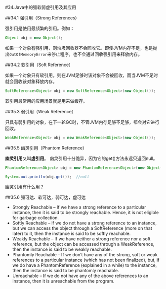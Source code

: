 #34.Java中的强软弱虚引用及其应用

##34.1 强引用（Strong References）

强引用是使用最频繁的引用。例如：
```Java
Object obj = new Object();
```
如果一个对象有强引用，则垃圾回收器不会回收它。即使JVM内存不足，也是抛出`OutOfMemeoryError`来停止程序，也不会通过回收强引用来释放内存。

##34.2 软引用（Soft Reference）

如果一个对象只有软引用，则在JVM足够时该对象不会被回收，而当JVM不足时就会回收该对象释放内存。

```Java
SoftReference<Object> obj = new SoftReference<Object>(new Object());
```

软引用最常用的应用场景就是用来做缓存。

##35.3 弱引用（Weak Reference）

只具有弱引用的对象，在下一轮GC时，不管JVM内存足够不足够，都会对它进行回收。

```Java
WeakReference<Object> obj = new WeakReference<Object>(new Object());
```

##35.5 幽灵引用（Phantom Reference）

**幽灵引用**又叫**虚引用**。 幽灵引用十分诡异，因为它的get()方法永远只返回null。

```Java
PhantomReference<Object> obj = new PhantomReference<Object>(new Object(), new ReferenceQueue<Object>());

System.out.println(obj.get());  //null
```
幽灵引用有什么用？

##35.6 强可达、软可达，弱可达，虚可达

* Strongly Reachable – If we have a strong reference to a particular instance, then it is said to be strongly reachable. Hence, it is not eligible for garbage collection.
* Softly Reachable – If we do not have a strong reference to an instance, but we can access the object through a SoftReference (more on that later) to it, then the instance is said to be softly reachable.
* Weakly Reachable – If we have neither a strong reference nor a soft reference, but the object can be accessed through a WeakReference, then the instance is said to be weakly reachable.
* Phantomly Reachable – If we don’t have any of the strong, soft or weak references to a particular instance (which has not been finalized), but, if we do have a PhantomReference (explained in a while) to the instance, then the instance is said to be phantomly reachable.
* Unreachable – If we do not have any of the above references to an instance, then it is unreachable from the program.

